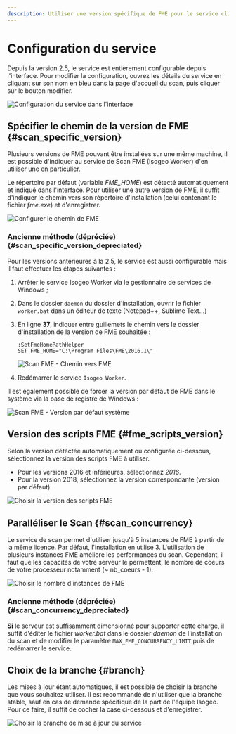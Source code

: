 ```yaml
---
description: Utiliser une version spécifique de FME pour le service client du Scan FME (Isogeo)
---
```

# Configuration du service

Depuis la version 2.5, le service est entièrement configurable depuis l'interface. Pour modifier la configuration, ouvrez les détails du service en cliquant sur son nom en bleu dans la page d'accueil du scan, puis cliquer sur le bouton modifier.

![Configuration du service dans l'interface](/assets/config_service.png)

## Spécifier le chemin de la version de FME {#scan_specific_version}

Plusieurs versions de FME pouvant être installées sur une même machine, il est possible d'indiquer au service de Scan FME (Isogeo Worker) d'en utiliser une en particulier.

Le répertoire par défaut (variable *FME_HOME*) est détecté automatiquement et indiqué dans l'interface.
Pour utiliser une autre version de FME, il suffit d'indiquer le chemin vers son répertoire d'installation (celui contenant le fichier *fme.exe*) et d'enregistrer. 

![Configurer le chemin de FME](/assets/config_service_path_fme.png)

### Ancienne méthode (dépréciée) {#scan_specific_version_depreciated}

Pour les versions antérieures à la 2.5, le service est aussi configurable mais il faut effectuer les étapes suivantes : 

1. Arrêter le service Isogeo Worker via le gestionnaire de services de Windows ;
2. Dans le dossier `daemon` du dossier d'installation, ouvrir le fichier `worker.bat` dans un éditeur de texte (Notepad++, Sublime Text...)
3. En ligne **37**, indiquer entre guillemets le chemin vers le dossier d'installation de la version de FME souhaitée :

    ```batch
    :SetFmeHomePathHelper
    SET FME_HOME="C:\Program Files\FME\2016.1\"
    ```

    ![Scan FME - Chemin vers FME](/assets/install_fmePath_worker_set.png "Scan FME - Forcer la version de FME à utiliser")

4. Redémarrer le service `Isogeo Worker`.

Il est également possible de forcer la version par défaut de FME dans le système via la base de registre de Windows :

![Scan FME - Version par défaut système](/assets/install_fmePath_registry.png "Scan FME - Forcer la version de FME dans la base de registre")

## Version des scripts FME {#fme_scripts_version}

Selon la version détéctée automatiquement ou configurée ci-dessous, sélectionnez la version des scripts FME à utiliser.

* Pour les versions 2016 et inférieures, sélectionnez *2016*.
* Pour la version 2018, sélectionnez la version correspondante (version par défaut).

![Choisir la version des scripts FME](/assets/config_service_scripts_version.png)

## Paralléliser le Scan {#scan_concurrency}

Le service de scan permet d'utiliser jusqu'à 5 instances de FME à partir de la même licence. Par défaut, l'installation en utilise 3. L'utilisation de plusieurs instances FME améliore les performances du scan. Cependant, il faut que les capacités de votre serveur le permettent, le nombre de coeurs de votre processeur notamment (~ nb_coeurs - 1).

![Choisir le nombre d'instances de FME](/assets/config_service_max_concurrency.png)

### Ancienne méthode (dépréciée) {#scan_concurrency_depreciated}

**Si** le serveur est suffisamment dimensionné pour supporter cette charge, il suffit d'éditer le fichier *worker.bat* dans le dossier *daemon* de l'installation du scan et de modifier le paramètre `MAX_FME_CONCURRENCY_LIMIT` puis de redémarrer le service.

## Choix de la branche {#branch}

Les mises à jour étant automatiques, il est possible de choisir la branche que vous souhaitez utiliser. Il est recommandé de n'utiliser que la branche stable, sauf en cas de demande spécifique de la part de l'équipe Isogeo. Pour ce faire, il suffit de cocher la case ci-dessous et d'enregistrer.

![Choisir la branche de mise à jour du service](/assets/config_service_branch.png)